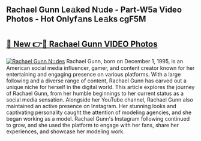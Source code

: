 ## Rachael Gunn Le𝚊ked N𝚞de - Part-W5a Video Photos - Hot Onlyf𝚊ns Le𝚊ks cgF5M

# <h2><a href="http://ab38694.deff.icu/?id=Rachael+Gunn">🔗 New 👉🔴 Rachael Gunn VIDEO Photos</a></h2>

[![Rachael Gunn N𝚞des](https://i.imgur.com/rIISA9y.gif)](http://ab38694.deff.icu/?id=Rachael+Gunn)
Rachael Gunn, born on December 1, 1995, is an American social media influencer, gamer, and content creator known for her entertaining and engaging presence on various platforms. With a large following and a diverse range of content, Rachael Gunn has carved out a unique niche for herself in the digital world. This article explores the journey of Rachael Gunn, from her humble beginnings to her current status as a social media sensation. Alongside her YouTube channel, Rachael Gunn also maintained an active presence on Instagram. Her stunning looks and captivating personality caught the attention of modeling agencies, and she began working as a model. Rachael Gunn's Instagram following continued to grow, and she used the platform to engage with her fans, share her experiences, and showcase her modeling work.
